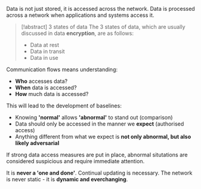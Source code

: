 Data is not just stored, it is accessed across the network. Data is processed across a network when applications and systems access it.

>[!abstract] 3 states of data 
>The 3 states of data, which are usually discussed in data **encryption**, are as follows:
>- Data at rest
>- Data in transit
>- Data in use

Communication flows means understanding:
- **Who** accesses data?
- **When** data is accessed?
- **How** much data is accessed?

This will lead to the development of baselines:
- Knowing **'normal'** allows **'abnormal'** to stand out (comparison)
- Data should only be accessed in the manner we **expect** (authorised access)
- Anything different from what we expect is **not only abnormal, but also likely adversarial**

If strong data access measures are put in place, abnormal situtations are considered suspicious and require immediate attention.

It is **never a 'one and done'**. Continual updating is necessary. The network is never static - it is **dynamic and everchanging**.